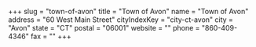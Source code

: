 +++
slug = "town-of-avon"
title = "Town of Avon"
name = "Town of Avon"
address = "60 West Main Street"
cityIndexKey = "city-ct-avon"
city = "Avon"
state = "CT"
postal = "06001"
website = ""
phone = "860-409-4346"
fax = ""
+++
